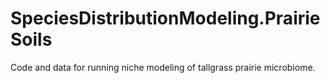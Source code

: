 SpeciesDistributionModeling.PrairieSoils
========================================

Code and data for running niche modeling of tallgrass prairie microbiome.
